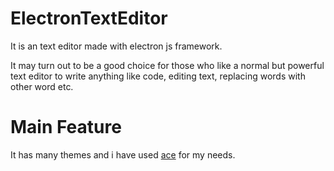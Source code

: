 # ElectronTextEditor
It is an text editor made with electron js framework.

It may turn out to be a good choice for those who like a normal but powerful text editor to write anything like code, editing text, replacing words with other word etc.

# Main Feature

It has many themes and i have used [ace](https://github.com/ajaxorg/ace) for my needs.
